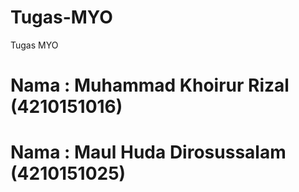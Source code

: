 # Tugas-MYO
Tugas MYO
# Nama : Muhammad Khoirur Rizal (4210151016)
# Nama : Maul Huda Dirosussalam (4210151025)
